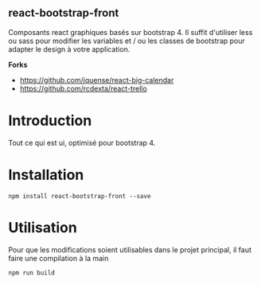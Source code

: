 react-bootstrap-front
---

Composants react graphiques basés sur bootstrap 4. Il suffit d'utiliser less ou sass pour modifier les variables et / ou les classes de bootstrap pour adapter le design à votre application.

**Forks**

* https://github.com/jquense/react-big-calendar
* https://github.com/rcdexta/react-trello

# Introduction

Tout ce qui est ui, optimisé pour bootstrap 4.

# Installation

```
npm install react-bootstrap-front --save
```

# Utilisation

Pour que les modifications soient utilisables dans le projet principal, il faut faire une compilation à la main

```
npm run build
```
